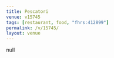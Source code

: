 ```yaml
---
title: Pescatori
venue: v15745
tags: [restaurant, food, "fhrs:412899"]
permalink: /v/15745/
layout: venue
---
```

null